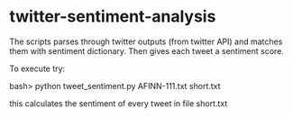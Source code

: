 twitter-sentiment-analysis
==========================




The scripts parses through twitter outputs (from twitter API) and matches them with sentiment dictionary. Then gives each tweet a sentiment score. 


To execute
try:

bash> python tweet_sentiment.py AFINN-111.txt short.txt


this calculates the sentiment of every tweet in file short.txt



